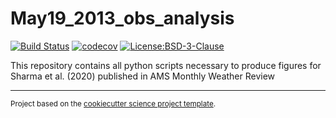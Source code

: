 May19_2013_obs_analysis
==============================
[![Build Status](https://travis-ci.com/gewitterblitz/may19_2013_obs_analysis.svg?branch=master)](https://travis-ci.com/gewitterblitz/may19_2013_obs_analysis)
[![codecov](https://codecov.io/gh/gewitterblitz/may19_2013_obs_analysis/branch/master/graph/badge.svg)](https://codecov.io/gh/gewitterblitz/may19_2013_obs_analysis)
[![License:BSD-3-Clause](https://img.shields.io/badge/License-BSD%203--Clause-lightgray.svg?style=flt-square)](https://opensource.org/licenses/BSD-3-Clause)


This repository contains all python scripts necessary to produce figures for Sharma et al. (2020) published in AMS Monthly Weather Review

--------

<p><small>Project based on the <a target="_blank" href="https://github.com/jbusecke/cookiecutter-science-project">cookiecutter science project template</a>.</small></p>
